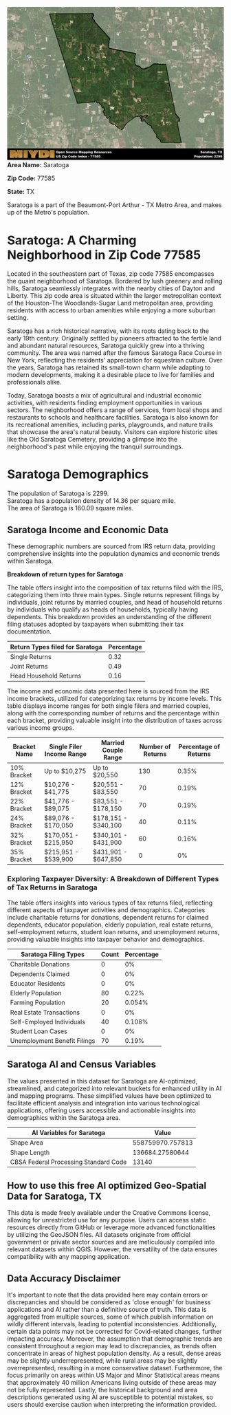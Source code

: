 ![Image Alt Text](../_images/77585.png)
**Area Name:** Saratoga

**Zip Code:** 77585

**State:** TX

Saratoga is a part of the Beaumont-Port Arthur - TX Metro Area, and makes up  of the Metro's population.  

# Saratoga: A Charming Neighborhood in Zip Code 77585

Located in the southeastern part of Texas, zip code 77585 encompasses the quaint neighborhood of Saratoga. Bordered by lush greenery and rolling hills, Saratoga seamlessly integrates with the nearby cities of Dayton and Liberty. This zip code area is situated within the larger metropolitan context of the Houston-The Woodlands-Sugar Land metropolitan area, providing residents with access to urban amenities while enjoying a more suburban setting.

Saratoga has a rich historical narrative, with its roots dating back to the early 19th century. Originally settled by pioneers attracted to the fertile land and abundant natural resources, Saratoga quickly grew into a thriving community. The area was named after the famous Saratoga Race Course in New York, reflecting the residents' appreciation for equestrian culture. Over the years, Saratoga has retained its small-town charm while adapting to modern developments, making it a desirable place to live for families and professionals alike.

Today, Saratoga boasts a mix of agricultural and industrial economic activities, with residents finding employment opportunities in various sectors. The neighborhood offers a range of services, from local shops and restaurants to schools and healthcare facilities. Saratoga is also known for its recreational amenities, including parks, playgrounds, and nature trails that showcase the area's natural beauty. Visitors can explore historic sites like the Old Saratoga Cemetery, providing a glimpse into the neighborhood's past while enjoying the tranquil surroundings.

# Saratoga Demographics

The population of Saratoga is 2299.  
Saratoga has a population density of 14.36 per square mile.  
The area of Saratoga is 160.09 square miles.  

## Saratoga Income and Economic Data

These demographic numbers are sourced from IRS return data, providing comprehensive insights into the population dynamics and economic trends within Saratoga.

**Breakdown of return types for Saratoga**

The table offers insight into the composition of tax returns filed with the IRS, categorizing them into three main types. Single returns represent filings by individuals, joint returns by married couples, and head of household returns by individuals who qualify as heads of households, typically having dependents. This breakdown provides an understanding of the different filing statuses adopted by taxpayers when submitting their tax documentation.

| Return Types filed for Saratoga                              | Percentage          |
|----------------------------------------------------------|---------------------|
| Single Returns                                            | 0.32 |
| Joint Returns                                             | 0.49 |
| Head Household Returns                                    | 0.16 |

The income and economic data presented here is sourced from the IRS income brackets, utilized for categorizing tax returns by income levels. This table displays income ranges for both single filers and married couples, along with the corresponding number of returns and the percentage within each bracket, providing valuable insight into the distribution of taxes across various income groups.

| Bracket Name       | Single Filer Income Range | Married Couple Range | Number of Returns | Percentage of Returns |
|--------------------|----------------------------|----------------------|-------------------|-----------------------|
| 10% Bracket        | Up to $10,275              | Up to $20,550        | 130 | 0.35% |
| 12% Bracket        | $10,276 - $41,775          | $20,551 - $83,550    | 70 | 0.19% |
| 22% Bracket        | $41,776 - $89,075          | $83,551 - $178,150   | 70 | 0.19% |
| 24% Bracket        | $89,076 - $170,050         | $178,151 - $340,100  | 40 | 0.11% |
| 32% Bracket        | $170,051 - $215,950        | $340,101 - $431,900  | 60 | 0.16% |
| 35% Bracket        | $215,951 - $539,900        | $431,901 - $647,850  | 0 | 0% |

### Exploring Taxpayer Diversity: A Breakdown of Different Types of Tax Returns in Saratoga

The table offers insights into various types of tax returns filed, reflecting different aspects of taxpayer activities and demographics. Categories include charitable returns for donations, dependent returns for claimed dependents, educator population, elderly population, real estate returns, self-employment returns, student loan returns, and unemployment returns, providing valuable insights into taxpayer behavior and demographics.

| Saratoga Filing Types                    | Count | Percentage |
|--------------------------------------|-------|------------|
| Charitable Donations                 | 0 | 0% |
| Dependents Claimed                   | 0 | 0% |
| Educator Residents                   | 0 | 0% |
| Elderly Population                   | 80 | 0.22% |
| Farming Population                   | 20 | 0.054% |
| Real Estate Transactions             | 0 | 0% |
| Self-Employed Individuals            | 40 | 0.108% |
| Student Loan Cases                   | 0 | 0% |
| Unemployment Benefit Filings         | 70 | 0.19% |

## Saratoga AI and Census Variables

The values presented in this dataset for Saratoga are AI-optimized, streamlined, and categorized into relevant buckets for enhanced utility in AI and mapping programs. These simplified values have been optimized to facilitate efficient analysis and integration into various technological applications, offering users accessible and actionable insights into demographics within the Saratoga area.

| AI Variables for Saratoga | Value |
|-------------|-------|
| Shape Area | 558759970.757813 |
| Shape Length | 136684.27580644 |
| CBSA Federal Processing Standard Code | 13140 |

## How to use this free AI optimized Geo-Spatial Data for Saratoga, TX

This data is made freely available under the Creative Commons license, allowing for unrestricted use for any purpose. Users can access static resources directly from GitHub or leverage more advanced functionalities by utilizing the GeoJSON files. All datasets originate from official government or private sector sources and are meticulously compiled into relevant datasets within QGIS. However, the versatility of the data ensures compatibility with any mapping application.

## Data Accuracy Disclaimer
It's important to note that the data provided here may contain errors or discrepancies and should be considered as 'close enough' for business applications and AI rather than a definitive source of truth. This data is aggregated from multiple sources, some of which publish information on wildly different intervals, leading to potential inconsistencies. Additionally, certain data points may not be corrected for Covid-related changes, further impacting accuracy. Moreover, the assumption that demographic trends are consistent throughout a region may lead to discrepancies, as trends often concentrate in areas of highest population density. As a result, dense areas may be slightly underrepresented, while rural areas may be slightly overrepresented, resulting in a more conservative dataset. Furthermore, the focus primarily on areas within US Major and Minor Statistical areas means that approximately 40 million Americans living outside of these areas may not be fully represented. Lastly, the historical background and area descriptions generated using AI are susceptible to potential mistakes, so users should exercise caution when interpreting the information provided.
